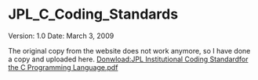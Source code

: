 # JPL_C_Coding_Standards
Version: 1.0 Date: March 3, 2009

The original copy from the website does not work anymore, so I have done a copy and uploaded here. 
[Donwload:JPL Institutional Coding Standardfor the C Programming Language.pdf](https://github.com/H3xFiles/JPL_C_Coding_Standards/blob/master/JPL%20Institutional%20Coding%20Standard.pdf)



